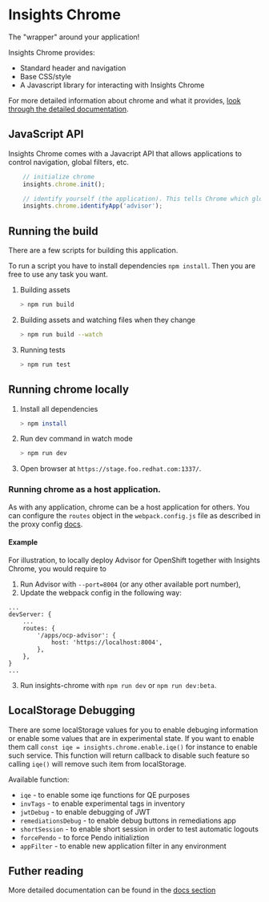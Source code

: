 # Insights Chrome

The "wrapper" around your application!

Insights Chrome provides:

- Standard header and navigation
- Base CSS/style
- A Javascript library for interacting with Insights Chrome

For more detailed information about chrome and what it provides, [look through the detailed documentation](https://github.com/redhatinsights/insights-chrome/tree/master/docs).

## JavaScript API

Insights Chrome comes with a Javacript API that allows applications to control navigation, global filters, etc.

```js
    // initialize chrome
    insights.chrome.init();

    // identify yourself (the application). This tells Chrome which global navigation element should be active
    insights.chrome.identifyApp('advisor');
```

## Running the build

There are a few scripts for building this application.

To run a script you have to install dependencies `npm install`. Then you are free to use any task you want.

1. Building assets

    ```bash
    > npm run build
    ```

2. Building assets and watching files when they change

    ```bash
    > npm run build --watch
    ```

3. Running tests

    ```bash
    > npm run test
    ```

## Running chrome locally

1. Install all dependencies

    ```bash
    > npm install
    ```

2. Run dev command in watch mode

    ```bash
    > npm run dev
    ```

3. Open browser at `https://stage.foo.redhat.com:1337/`.

### Running chrome as a host application.

As with any application, chrome can be a host application for others. You can configure the `routes` object in the `webpack.config.js` file as described in the proxy config [docs](https://github.com/RedHatInsights/frontend-components/tree/master/packages/config#routes).

#### Example

For illustration, to locally deploy Advisor for OpenShift together with Insights Chrome, you would require to 
1. Run Advisor with `--port=8004` (or any other available port number),
2. Update the webpack config in the following way:
```
...
devServer: {
    ...
    routes: {
        '/apps/ocp-advisor': {
            host: 'https://localhost:8004',
        },
    },
}
...
```
3. Run insights-chrome with `npm run dev` or `npm run dev:beta`.

## LocalStorage Debugging

There are some localStorage values for you to enable debuging information or enable some values that are in experimental state. If you want to enable them call `const iqe = insights.chrome.enable.iqe()` for instance to enable such service. This function will return callback to disable such feature so calling `iqe()` will remove such item from localStorage.

Available function:

- `iqe` - to enable some iqe functions for QE purposes
- `invTags` - to enable experimental tags in inventory
- `jwtDebug` - to enable debugging of JWT
- `remediationsDebug` - to enable debug buttons in remediations app
- `shortSession` - to enable short session in order to test automatic logouts
- `forcePendo` - to force Pendo initializtion
- `appFilter` - to enable new application filter in any environment

## Futher reading

More detailed documentation can be found in the [docs section](https://github.com/redhatinsights/insights-chrome/tree/master/docs)

